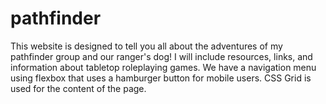# pathfinder
This website is designed to tell you all about the adventures of my pathfinder group and our ranger's dog!
I will include resources, links, and information about tabletop roleplaying games. We have a navigation menu using flexbox that uses a hamburger button for mobile users. CSS Grid is used for the content of the page.